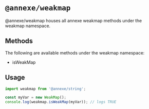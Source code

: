 # `@annexe/weakmap`

@annexe/weakmap houses all annexe weakmap methods under the weakmap namespace.

## Methods

The following are available methods under the weakmap namespace:

- isWeakMap

## Usage

```ts
import weakmap from '@annexe/string';

const myVar = new WeakMap();
console.log(weakmap.isWeakMap(myVar)); // logs TRUE
```
